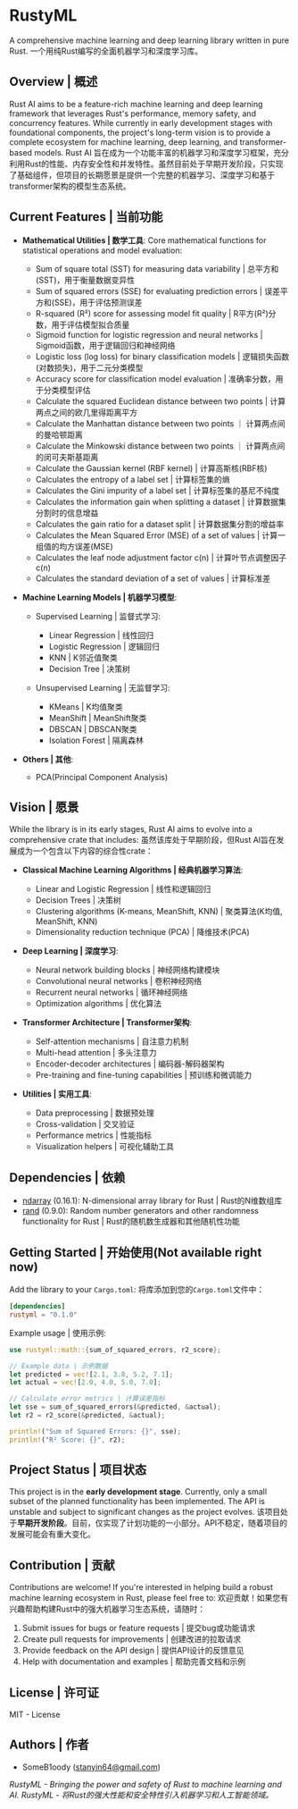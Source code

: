 # RustyML
A comprehensive machine learning and deep learning library written in pure Rust.
一个用纯Rust编写的全面机器学习和深度学习库。
## Overview | 概述
Rust AI aims to be a feature-rich machine learning and deep learning framework that leverages Rust's performance, memory safety, and concurrency features. While currently in early development stages with foundational components, the project's long-term vision is to provide a complete ecosystem for machine learning, deep learning, and transformer-based models.
Rust AI 旨在成为一个功能丰富的机器学习和深度学习框架，充分利用Rust的性能、内存安全性和并发特性。虽然目前处于早期开发阶段，只实现了基础组件，但项目的长期愿景是提供一个完整的机器学习、深度学习和基于transformer架构的模型生态系统。
## Current Features | 当前功能
- **Mathematical Utilities | 数学工具**: Core mathematical functions for statistical operations and model evaluation:
    - Sum of square total (SST) for measuring data variability | 总平方和(SST)，用于衡量数据变异性
    - Sum of squared errors (SSE) for evaluating prediction errors | 误差平方和(SSE)，用于评估预测误差
    - R-squared (R²) score for assessing model fit quality | R平方(R²)分数，用于评估模型拟合质量
    - Sigmoid function for logistic regression and neural networks | Sigmoid函数，用于逻辑回归和神经网络
    - Logistic loss (log loss) for binary classification models | 逻辑损失函数(对数损失)，用于二元分类模型
    - Accuracy score for classification model evaluation | 准确率分数，用于分类模型评估
    - Calculate the squared Euclidean distance between two points | 计算两点之间的欧几里得距离平方
    - Calculate the Manhattan distance between two points ｜ 计算两点间的曼哈顿距离
    - Calculate the Minkowski distance between two points ｜ 计算两点间的闵可夫斯基距离
    - Calculate the Gaussian kernel (RBF kernel) | 计算高斯核(RBF核)
    - Calculates the entropy of a label set | 计算标签集的熵
    - Calculates the Gini impurity of a label set | 计算标签集的基尼不纯度
    - Calculates the information gain when splitting a dataset | 计算数据集分割时的信息增益
    - Calculates the gain ratio for a dataset split | 计算数据集分割的增益率
    - Calculates the Mean Squared Error (MSE) of a set of values | 计算一组值的均方误差(MSE)
    - Calculates the leaf node adjustment factor c(n) | 计算叶节点调整因子 c(n)
    - Calculates the standard deviation of a set of values | 计算标准差

- **Machine Learning Models | 机器学习模型**:
    - Supervised Learning | 监督式学习:
      - Linear Regression | 线性回归
      - Logistic Regression | 逻辑回归
      - KNN | K邻近值聚类
      - Decision Tree | 决策树

    - Unsupervised Learning | 无监督学习:
      - KMeans | K均值聚类
      - MeanShift | MeanShift聚类
      - DBSCAN | DBSCAN聚类
      - Isolation Forest | 隔离森林

- **Others | 其他**:
  - PCA(Principal Component Analysis)

## Vision | 愿景
While the library is in its early stages, Rust AI aims to evolve into a comprehensive crate that includes:
虽然该库处于早期阶段，但Rust AI旨在发展成为一个包含以下内容的综合性crate：
- **Classical Machine Learning Algorithms | 经典机器学习算法**:
    - Linear and Logistic Regression | 线性和逻辑回归
    - Decision Trees | 决策树
    - Clustering algorithms (K-means, MeanShift, KNN) | 聚类算法(K均值, MeanShift, KNN)
    - Dimensionality reduction technique (PCA) | 降维技术(PCA)

- **Deep Learning | 深度学习**:
    - Neural network building blocks | 神经网络构建模块
    - Convolutional neural networks | 卷积神经网络
    - Recurrent neural networks | 循环神经网络
    - Optimization algorithms | 优化算法

- **Transformer Architecture | Transformer架构**:
    - Self-attention mechanisms | 自注意力机制
    - Multi-head attention | 多头注意力
    - Encoder-decoder architectures | 编码器-解码器架构
    - Pre-training and fine-tuning capabilities | 预训练和微调能力

- **Utilities | 实用工具**:
    - Data preprocessing | 数据预处理
    - Cross-validation | 交叉验证
    - Performance metrics | 性能指标
    - Visualization helpers | 可视化辅助工具

## Dependencies | 依赖
- [ndarray](https://crates.io/crates/ndarray) (0.16.1): N-dimensional array library for Rust | Rust的N维数组库
- [rand](https://crates.io/crates/rand) (0.9.0): Random number generators and other randomness functionality for Rust | Rust的随机数生成器和其他随机性功能

## Getting Started | 开始使用(Not available right now)
Add the library to your `Cargo.toml`:
将库添加到您的`Cargo.toml`文件中：
``` toml
[dependencies]
rustyml = "0.1.0"
```
Example usage | 使用示例:
``` rust
use rustyml::math::{sum_of_squared_errors, r2_score};

// Example data | 示例数据
let predicted = vec![2.1, 3.8, 5.2, 7.1];
let actual = vec![2.0, 4.0, 5.0, 7.0];

// Calculate error metrics | 计算误差指标
let sse = sum_of_squared_errors(&predicted, &actual);
let r2 = r2_score(&predicted, &actual);

println!("Sum of Squared Errors: {}", sse);
println!("R² Score: {}", r2);
```
## Project Status | 项目状态
This project is in the **early development stage**. Currently, only a small subset of the planned functionality has been implemented. The API is unstable and subject to significant changes as the project evolves.
该项目处于**早期开发阶段**。目前，仅实现了计划功能的一小部分。API不稳定，随着项目的发展可能会有重大变化。
## Contribution | 贡献
Contributions are welcome! If you're interested in helping build a robust machine learning ecosystem in Rust, please feel free to:
欢迎贡献！如果您有兴趣帮助构建Rust中的强大机器学习生态系统，请随时：
1. Submit issues for bugs or feature requests | 提交bug或功能请求
2. Create pull requests for improvements | 创建改进的拉取请求
3. Provide feedback on the API design | 提供API设计的反馈意见
4. Help with documentation and examples | 帮助完善文档和示例

## License | 许可证
MIT - License
## Authors | 作者
- SomeB1oody (stanyin64@gmail.com)

_RustyML - Bringing the power and safety of Rust to machine learning and AI._
_RustyML - 将Rust的强大性能和安全特性引入机器学习和人工智能领域。_
